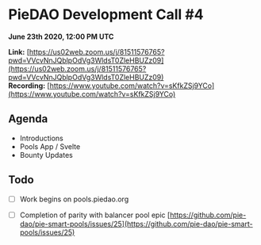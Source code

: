 # PieDAO Development Call \#4

**June 23th 2020, 12:00 PM UTC**

**Link:** [https://us02web.zoom.us/j/81511576765?pwd=VVcvNnJQblpOdVg3WldsT0ZleHBUZz09](https://us02web.zoom.us/j/81511576765?pwd=VVcvNnJQblpOdVg3WldsT0ZleHBUZz09)  
 **Recording:** [https://www.youtube.com/watch?v=sKfkZSj9YCo](https://www.youtube.com/watch?v=sKfkZSj9YCo)

## Agenda

* Introductions
* Pools App / Svelte
* Bounty Updates

## Todo

* [ ] Work begins on pools.piedao.org
* [ ] Completion of parity with balancer pool epic [https://github.com/pie-dao/pie-smart-pools/issues/25](https://github.com/pie-dao/pie-smart-pools/issues/25)

